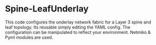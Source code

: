 # Spine-LeafUnderlay
This code configures the underlay network fabric for a Layer 3 spine and leaf topology. Its reusable simply editing the YAML config. The configuration can be manipulated to reflect your environment. Netmiko &amp; Pyml modules are used.
